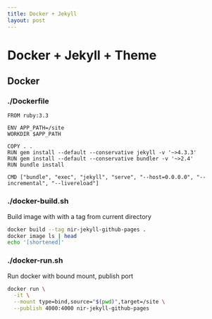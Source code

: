 ```yaml
---
title: Docker + Jekyll 
layout: post
---
```


# Docker + Jekyll + Theme

## Docker

### ./Dockerfile

```docker
FROM ruby:3.3

ENV APP_PATH=/site
WORKDIR $APP_PATH

COPY . .
RUN gem install --default --conservative jekyll -v '~>4.3.3' 
RUN gem install --default --conservative bundler -v '~>2.4' 
RUN bundle install 

CMD ["bundle", "exec", "jekyll", "serve", "--host=0.0.0.0", "--incremental", "--livereload"]
```

### ./docker-build.sh

Build image with with a tag from current directory

```sh
docker build --tag nir-jekyll-github-pages . 
docker image ls | head
echo '[shortened]'
```

### ./docker-run.sh

Run docker with bound mount, publish port

```sh
docker run \
  -it \
  --mount type=bind,source="$(pwd)",target=/site \
  --publish 4000:4000 nir-jekyll-github-pages
```

